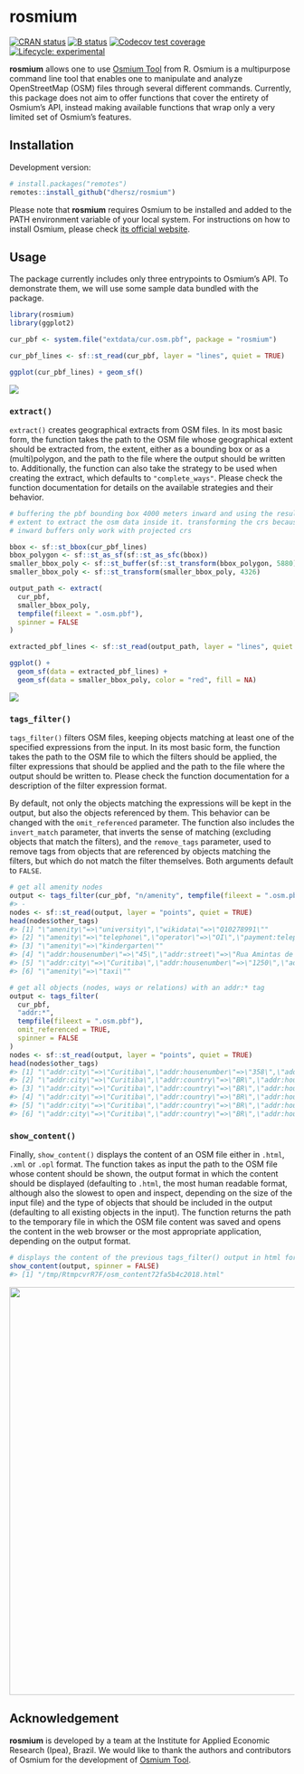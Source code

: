 
# rosmium

[![CRAN
status](https://www.r-pkg.org/badges/version/rosmium)](https://CRAN.R-project.org/package=rosmium)
[![B
status](https://github.com/dhersz/rosmium/workflows/check/badge.svg)](https://github.com/dhersz/rosmium/actions?query=workflow%3Acheck)
[![Codecov test
coverage](https://codecov.io/gh/dhersz/rosmium/branch/main/graph/badge.svg)](https://app.codecov.io/gh/dhersz/rosmium?branch=main)
[![Lifecycle:
experimental](https://img.shields.io/badge/lifecycle-experimental-orange.svg)](https://lifecycle.r-lib.org/articles/stages.html)

**rosmium** allows one to use [Osmium
Tool](https://osmcode.org/osmium-tool/) from R. Osmium is a multipurpose
command line tool that enables one to manipulate and analyze
OpenStreetMap (OSM) files through several different commands. Currently,
this package does not aim to offer functions that cover the entirety of
Osmium’s API, instead making available functions that wrap only a very
limited set of Osmium’s features.

## Installation

Development version:

``` r
# install.packages("remotes")
remotes::install_github("dhersz/rosmium")
```

Please note that **rosmium** requires Osmium to be installed and added
to the PATH environment variable of your local system. For instructions
on how to install Osmium, please check [its official
website](https://osmcode.org/osmium-tool/#download).

## Usage

The package currently includes only three entrypoints to Osmium’s API.
To demonstrate them, we will use some sample data bundled with the
package.

``` r
library(rosmium)
library(ggplot2)

cur_pbf <- system.file("extdata/cur.osm.pbf", package = "rosmium")

cur_pbf_lines <- sf::st_read(cur_pbf, layer = "lines", quiet = TRUE)

ggplot(cur_pbf_lines) + geom_sf()
```

![](man/figures/README-unnamed-chunk-2-1.png)<!-- -->

### `extract()`

`extract()` creates geographical extracts from OSM files. In its most
basic form, the function takes the path to the OSM file whose
geographical extent should be extracted from, the extent, either as a
bounding box or as a (multi)polygon, and the path to the file where the
output should be written to. Additionally, the function can also take
the strategy to be used when creating the extract, which defaults to
`"complete_ways"`. Please check the function documentation for details
on the available strategies and their behavior.

``` r
# buffering the pbf bounding box 4000 meters inward and using the result
# extent to extract the osm data inside it. transforming the crs because
# inward buffers only work with projected crs

bbox <- sf::st_bbox(cur_pbf_lines)
bbox_polygon <- sf::st_as_sf(sf::st_as_sfc(bbox))
smaller_bbox_poly <- sf::st_buffer(sf::st_transform(bbox_polygon, 5880), -4000)
smaller_bbox_poly <- sf::st_transform(smaller_bbox_poly, 4326)

output_path <- extract(
  cur_pbf,
  smaller_bbox_poly,
  tempfile(fileext = ".osm.pbf"),
  spinner = FALSE
)

extracted_pbf_lines <- sf::st_read(output_path, layer = "lines", quiet = TRUE)

ggplot() +
  geom_sf(data = extracted_pbf_lines) +
  geom_sf(data = smaller_bbox_poly, color = "red", fill = NA)
```

![](man/figures/README-unnamed-chunk-3-1.png)<!-- -->

### `tags_filter()`

`tags_filter()` filters OSM files, keeping objects matching at least one
of the specified expressions from the input. In its most basic form, the
function takes the path to the OSM file to which the filters should be
applied, the filter expressions that should be applied and the path to
the file where the output should be written to. Please check the
function documentation for a description of the filter expression
format.

By default, not only the objects matching the expressions will be kept
in the output, but also the objects referenced by them. This behavior
can be changed with the `omit_referenced` parameter. The function also
includes the `invert_match` parameter, that inverts the sense of
matching (excluding objects that match the filters), and the
`remove_tags` parameter, used to remove tags from objects that are
referenced by objects matching the filters, but which do not match the
filter themselves. Both arguments default to `FALSE`.

``` r
# get all amenity nodes
output <- tags_filter(cur_pbf, "n/amenity", tempfile(fileext = ".osm.pbf"))
#> - 
nodes <- sf::st_read(output, layer = "points", quiet = TRUE)
head(nodes$other_tags)
#> [1] "\"amenity\"=>\"university\",\"wikidata\"=>\"Q10278991\""                                                                  
#> [2] "\"amenity\"=>\"telephone\",\"operator\"=>\"OI\",\"payment:telephone_cards\"=>\"yes\""                                     
#> [3] "\"amenity\"=>\"kindergarten\""                                                                                            
#> [4] "\"addr:housenumber\"=>\"45\",\"addr:street\"=>\"Rua Amintas de Barros\",\"amenity\"=>\"restaurant\",\"cuisine\"=>\"arab\""
#> [5] "\"addr:city\"=>\"Curitiba\",\"addr:housenumber\"=>\"1250\",\"addr:street\"=>\"Rua 7 de Abril\",\"amenity\"=>\"pub\""      
#> [6] "\"amenity\"=>\"taxi\""

# get all objects (nodes, ways or relations) with an addr:* tag
output <- tags_filter(
  cur_pbf,
  "addr:*",
  tempfile(fileext = ".osm.pbf"),
  omit_referenced = TRUE,
  spinner = FALSE
)
nodes <- sf::st_read(output, layer = "points", quiet = TRUE)
head(nodes$other_tags)
#> [1] "\"addr:city\"=>\"Curitiba\",\"addr:housenumber\"=>\"358\",\"addr:postcode\"=>\"80510-190\",\"addr:street\"=>\"Rua Mateus Leme\",\"addr:suburb\"=>\"Centro Cívico\",\"brand\"=>\"Ibis\",\"brand:wikidata\"=>\"Q920166\",\"brand:wikipedia\"=>\"en:Ibis (hotel)\",\"tourism\"=>\"hotel\""
#> [2] "\"addr:city\"=>\"Curitiba\",\"addr:country\"=>\"BR\",\"addr:housenumber\"=>\"1975\",\"addr:street\"=>\"Avenida Marechal Deodoro\""                                                                                                                                                     
#> [3] "\"addr:city\"=>\"Curitiba\",\"addr:country\"=>\"BR\",\"addr:housenumber\"=>\"2085\",\"addr:street\"=>\"Avenida Marechal Deodoro\""                                                                                                                                                     
#> [4] "\"addr:city\"=>\"Curitiba\",\"addr:country\"=>\"BR\",\"addr:housenumber\"=>\"1976\",\"addr:street\"=>\"Avenida Marechal Deodoro\""                                                                                                                                                     
#> [5] "\"addr:city\"=>\"Curitiba\",\"addr:country\"=>\"BR\",\"addr:housenumber\"=>\"2086\",\"addr:street\"=>\"Avenida Marechal Deodoro\""                                                                                                                                                     
#> [6] "\"addr:city\"=>\"Curitiba\",\"addr:country\"=>\"BR\",\"addr:housenumber\"=>\"965\",\"addr:street\"=>\"Rua José de Alencar\""
```

### `show_content()`

Finally, `show_content()` displays the content of an OSM file either in
`.html`, `.xml` or `.opl` format. The function takes as input the path
to the OSM file whose content should be shown, the output format in
which the content should be displayed (defaulting to `.html`, the most
human readable format, although also the slowest to open and inspect,
depending on the size of the input file) and the type of objects that
should be included in the output (defaulting to all existing objects in
the input). The function returns the path to the temporary file in which
the OSM file content was saved and opens the content in the web browser
or the most appropriate application, depending on the output format.

``` r
# displays the content of the previous tags_filter() output in html format
show_content(output, spinner = FALSE)
#> [1] "/tmp/RtmpcvrR7F/osm_content72fa5b4c2018.html"
```

<img src="man/figures/filtered_file_content.png" width="721" />

## Acknowledgement

**rosmium** is developed by a team at the Institute for Applied Economic
Research (Ipea), Brazil. We would like to thank the authors and
contributors of Osmium for the development of [Osmium
Tool](https://github.com/osmcode/osmium-tool).
